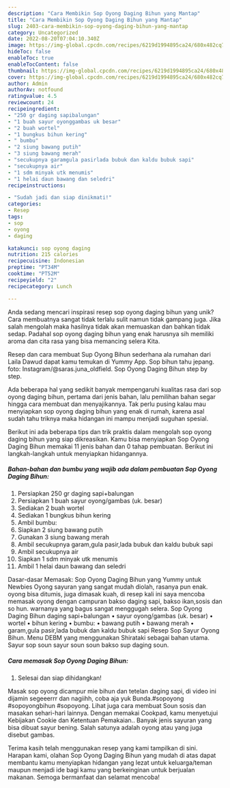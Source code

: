 ```yaml
---
description: "Cara Membikin Sop Oyong Daging Bihun yang Mantap"
title: "Cara Membikin Sop Oyong Daging Bihun yang Mantap"
slug: 2403-cara-membikin-sop-oyong-daging-bihun-yang-mantap
category: Uncategorized
date: 2022-08-20T07:04:10.340Z
image: https://img-global.cpcdn.com/recipes/6219d1994895ca24/680x482cq70/sop-oyong-daging-bihun-foto-resep-utama.jpg
hideToc: false
enableToc: true
enableTocContent: false
thumbnail: https://img-global.cpcdn.com/recipes/6219d1994895ca24/680x482cq70/sop-oyong-daging-bihun-foto-resep-utama.jpg
cover: https://img-global.cpcdn.com/recipes/6219d1994895ca24/680x482cq70/sop-oyong-daging-bihun-foto-resep-utama.jpg
author: Admin
authorAv: notfound
ratingvalue: 4.5
reviewcount: 24
recipeingredient:
- "250 gr daging sapibalungan"
- "1 buah sayur oyonggambas uk besar"
- "2 buah wortel"
- "1 bungkus bihun kering"
- " bumbu"
- "2 siung bawang putih"
- "3 siung bawang merah"
- "secukupnya garamgula pasirlada bubuk dan kaldu bubuk sapi"
- "secukupnya air"
- "1 sdm minyak utk menumis"
- "1 helai daun bawang dan seledri"
recipeinstructions:

- "Sudah jadi dan siap dinikmati!"
categories:
- Resep
tags:
- sop
- oyong
- daging

katakunci: sop oyong daging 
nutrition: 215 calories
recipecuisine: Indonesian
preptime: "PT34M"
cooktime: "PT52M"
recipeyield: "2"
recipecategory: Lunch

---
```





Anda sedang mencari inspirasi resep sop oyong daging bihun yang unik? Cara membuatnya sangat tidak terlalu sulit namun tidak gampang juga. Jika salah mengolah maka hasilnya tidak akan memuaskan dan bahkan tidak sedap. Padahal sop oyong daging bihun yang enak harusnya sih memiliki aroma dan cita rasa yang bisa memancing selera Kita.





Resep dan cara membuat Sup Oyong Bihun sederhana ala rumahan dari Laila Dawud dapat kamu temukan di Yummy App. Sop bihun tahu jepang. foto: Instagram/@saras.juna_oldfield. Sop Oyong Daging Bihun step by step.

Ada beberapa hal yang sedikit banyak mempengaruhi kualitas rasa dari sop oyong daging bihun, pertama dari jenis bahan, lalu pemilihan bahan segar hingga cara membuat dan menyajikannya. Tak perlu pusing kalau mau menyiapkan sop oyong daging bihun yang enak di rumah, karena asal sudah tahu triknya maka hidangan ini mampu menjadi suguhan spesial.






Berikut ini ada beberapa tips dan trik praktis dalam mengolah sop oyong daging bihun yang siap dikreasikan. Kamu bisa menyiapkan Sop Oyong Daging Bihun memakai 11 jenis bahan dan 0 tahap pembuatan. Berikut ini langkah-langkah untuk menyiapkan hidangannya.

<!--inarticleads1-->

##### Bahan-bahan dan bumbu yang wajib ada dalam pembuatan Sop Oyong Daging Bihun:

1. Persiapkan 250 gr daging sapi+balungan
1. Persiapkan 1 buah sayur oyong/gambas (uk. besar)
1. Sediakan 2 buah wortel
1. Sediakan 1 bungkus bihun kering
1. Ambil  bumbu:
1. Siapkan 2 siung bawang putih
1. Gunakan 3 siung bawang merah
1. Ambil secukupnya garam,gula pasir,lada bubuk dan kaldu bubuk sapi
1. Ambil secukupnya air
1. Siapkan 1 sdm minyak utk menumis
1. Ambil 1 helai daun bawang dan seledri


Dasar-dasar Memasak: Sop Oyong Daging Bihun yang Yummy untuk Newbies Oyong sayuran yang sangat mudah diolah, rasanya pun enak. oyong bisa ditumis, juga dimasak kuah, di resep kali ini saya mencoba memasak oyong dengan campuran bakso daging sapi, bakso ikan,sosis dan so hun. warnanya yang bagus sangat menggugah selera. Sop Oyong Daging Bihun daging sapi+balungan • sayur oyong/gambas (uk. besar) • wortel • bihun kering • bumbu: • bawang putih • bawang merah • garam,gula pasir,lada bubuk dan kaldu bubuk sapi Resep Sop Sayur Oyong Bihun. Menu DEBM yang menggunakan Shirataki sebagai bahan utama. Sayur sop soun sayur soun soun bakso sup daging soun. 

<!--inarticleads2-->

##### Cara memasak Sop Oyong Daging Bihun:


1. Selesai dan siap dihidangkan!

Masak sop oyong dicampur mie bihun dan tetelan daging sapi, di video ini dijamin segeeerrr dan nagiihh, coba aja yuk Bunda.#sopoyong #sopoyongbihun #sopoyong. Lihat juga cara membuat Soun sosis dan masakan sehari-hari lainnya. Dengan memakai Cookpad, kamu menyetujui Kebijakan Cookie dan Ketentuan Pemakaian.. Banyak jenis sayuran yang bisa dibuat sayur bening. Salah satunya adalah oyong atau yang juga disebut gambas. 

Terima kasih telah menggunakan resep yang kami tampilkan di sini. Harapan kami, olahan Sop Oyong Daging Bihun yang mudah di atas dapat membantu kamu menyiapkan hidangan yang lezat untuk keluarga/teman maupun menjadi ide bagi kamu yang berkeinginan untuk berjualan makanan. Semoga bermanfaat dan selamat mencoba!
